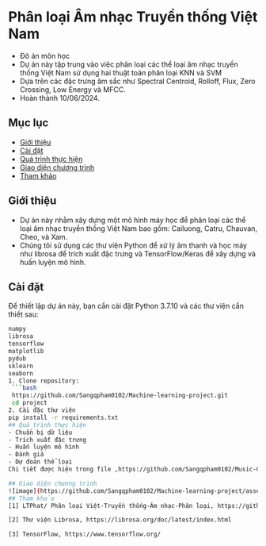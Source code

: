 # Phân loại Âm nhạc Truyền thống Việt Nam

- Đô án môn học
- Dự án này tập trung vào việc phân loại các thể loại âm nhạc truyền thống Việt Nam sử dụng hai thuật toán phân loại KNN và SVM
- Dựa trên các đặc trưng âm sắc như Spectral Centroid, Rolloff, Flux, Zero Crossing, Low Energy và MFCC.
- Hoàn thành 10/06/2024.

## Mục lục
- [Giới thiệu](#giới-thiệu)
- [Cài đặt](#cài-đặt)
- [Quá trình thực hiện](#quá-trình-thực-hiện)
- [Giao diện chương trình](#giao-diện-chương-trình)
- [Tham khảo](#tham-khảo)

## Giới thiệu
- Dự án này nhằm xây dựng một mô hình máy học để phân loại các thể loại âm nhạc truyền thống Việt Nam bao gồm: Cailuong, Catru, Chauvan, Cheo, và Xam.
- Chúng tôi sử dụng các thư viện Python để xử lý âm thanh và học máy như librosa để trích xuất đặc trưng và TensorFlow/Keras để xây dựng và huấn luyện mô hình.

## Cài đặt
Để thiết lập dự án này, bạn cần cài đặt Python 3.7.10 và các thư viện cần thiết sau:
  ```bash
  numpy
  librosa
  tensorflow 
  matplotlib
  pydub
  sklearn
  seaborn
1. Clone repository:
   ```bash
   https://github.com/Sangqpham0102/Machine-learning-project.git
   cd project
2. Cài đặc thư viện
pip install -r requirements.txt
## Quá trình thực hiện
- Chuẩn bị dữ liệu
- Trích xuất đặc trưng
- Huấn luyện mô hình
- Đánh giá
- Dự đoán thể loại
Chi tiết được hiện trong file ,https://github.com/Sangqpham0102/Music-Classification-with-KNN-and-SVM/blob/master/Audi_Training.ipynb

## Giao diện chương trình
![image](https://github.com/Sangqpham0102/Machine-learning-project/assets/119334855/8cc0a27a-b3ca-4112-b1ef-5a960ee8a3c9)
## Tham khảo
[1] LTPhat/ Phân loại Việt-Truyền thống-Âm nhạc-Phân loại, https://github.com/LTPhat/Vietnamese-Traditional-Music-Classification

[2] Thư viện Librosa, https://librosa.org/doc/latest/index.html

[3] TensorFlow, https://www.tensorflow.org/
